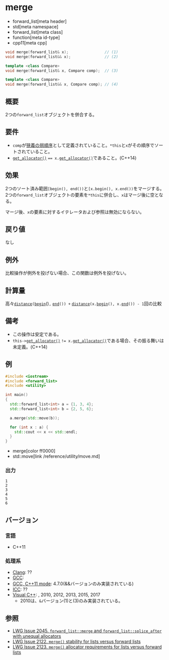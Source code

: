 # merge
* forward_list[meta header]
* std[meta namespace]
* forward_list[meta class]
* function[meta id-type]
* cpp11[meta cpp]

```cpp
void merge(forward_list& x);                // (1)
void merge(forward_list&& x);               // (2)

template <class Compare>
void merge(forward_list& x, Compare comp);  // (3)

template <class Compare>
void merge(forward_list&& x, Compare comp); // (4)
```

## 概要
2つの`forward_list`オブジェクトを併合する。


## 要件
- `comp`が[狭義の弱順序](/reference/algorithm.md#strict-weak-ordering)として定義されていること。`*this`と`x`がその順序でソートされていること。
- [`get_allocator()`](get_allocator.md) `== x.`[`get_allocator()`](get_allocator.md)であること。(C++14)


## 効果
2つのソート済み範囲`[begin(), end())`と`[x.begin(), x.end())`をマージする。2つの`forward_list`オブジェクトの要素を`*this`に併合し、`x`はマージ後に空となる。

マージ後、`x`の要素に対するイテレータおよび参照は無効にならない。


## 戻り値
なし


## 例外
比較操作が例外を投げない場合、この関数は例外を投げない。


## 計算量
高々[`distance`](/reference/iterator/distance.md)`(`[`begin`](begin.md)()`,` [`end`](end.md)`()) +` [`distance`](/reference/iterator/distance.md)`(x.`[`begin`](begin.md)`(), x.`[`end`](end.md)`()) - 1`回の比較


## 備考
- この操作は安定である。
- `this->`[`get_allocator()`](get_allocator.md) `!= x.`[`get_allocator()`](get_allocator.md)である場合、その振る舞いは未定義。(C++14)


## 例
```cpp example
#include <iostream>
#include <forward_list>
#include <utility>

int main()
{
  std::forward_list<int> a = {1, 3, 4};
  std::forward_list<int> b = {2, 5, 6};

  a.merge(std::move(b));

  for (int x : a) {
    std::cout << x << std::endl;
  }
}
```
* merge[color ff0000]
* std::move[link /reference/utility/move.md]

### 出力
```
1
2
3
4
5
6
```

## バージョン
### 言語
- C++11

### 処理系
- [Clang](/implementation.md#clang): ??
- [GCC](/implementation.md#gcc): 
- [GCC, C++11 mode](/implementation.md#gcc): 4.7.0(&&バージョンのみ実装されている)
- [ICC](/implementation.md#icc): ??
- [Visual C++](/implementation.md#visual_cpp): , 2010, 2012, 2013, 2015, 2017
	- 2010は、`&`バージョン(1)と(3)のみ実装されている。

## 参照
- [LWG Issue 2045. `forward_list::merge` and `forward_list::splice_after` with unequal allocators](http://www.open-std.org/jtc1/sc22/wg21/docs/lwg-defects.html#2045)
- [LWG Issue 2122. `merge()` stability for lists versus forward lists](http://www.open-std.org/jtc1/sc22/wg21/docs/lwg-defects.html#2122)
- [LWG Issue 2123. `merge()` allocator requirements for lists versus forward lists](http://www.open-std.org/jtc1/sc22/wg21/docs/lwg-defects.html#2123)

